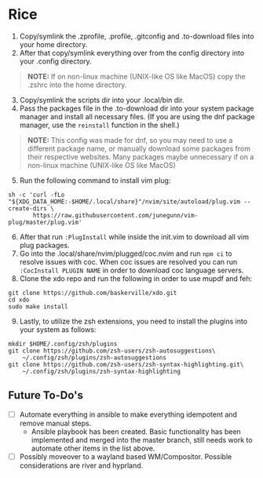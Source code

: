 # Rice

1. Copy/symlink the .zprofile, .profile, .gitconfig and .to-download files into your home directory.
2. After that copy/symlink everything over from the config directory into your .config directory.

> **NOTE:** If on non-linux machine (UNIX-like OS like MacOS) copy the .zshrc into the
> home directory. 

3. Copy/symlink the scripts dir into your .local/bin dir.
4. Pass the packages file in the .to-download dir into your system package
   manager and install all necessary files. (If you are using the dnf package
   manager, use the `reinstall` function in the shell.)

> **NOTE:** This config was made for dnf, so you may need to use a different package name,
> or manually download some packages from their respective websites.
> Many packages maybe unnecessary if on a non-linux machine (UNIX-like OS like MacOS)

5. Run the following command to install vim plug:

```
sh -c 'curl -fLo "${XDG_DATA_HOME:-$HOME/.local/share}"/nvim/site/autoload/plug.vim --create-dirs \
       https://raw.githubusercontent.com/junegunn/vim-plug/master/plug.vim'
```

6. After that run `:PlugInstall` while inside the init.vim to download all vim
   plug packages.
7. Go into the .local/share/nvim/plugged/coc.nvim and run `npm ci` to resolve
   issues with coc. When coc issues are resolved you can run `:CocInstall PLUGIN
   NAME` in order to download coc language servers.
8. Clone the xdo repo and run the following in order to use mupdf and
   feh:

```
git clone https://github.com/baskerville/xdo.git
cd xdo
sudo make install
```

9. Lastly, to utilize the zsh extensions, you need to install the plugins into your
    system as follows:

```
mkdir $HOME/.config/zsh/plugins
git clone https://github.com/zsh-users/zsh-autosuggestions\
    ~/.config/zsh/plugins/zsh-autosuggestions
git clone https://github.com/zsh-users/zsh-syntax-highlighting.git\
    ~/.config/zsh/plugins/zsh-syntax-highlighting
```

## Future To-Do's

- [ ] Automate everything in ansible to make everything idempotent and remove
  manual steps.
    - Ansible playbook has been created. Basic functionality has been implemented
    and merged into the master branch, still needs work to automate other items
    in the list above.
- [ ] Possibly moveover to a wayland based WM/Compositor. Possible considerations
  are river and hyprland.
